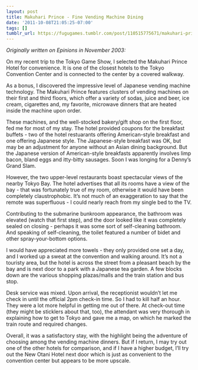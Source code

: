 ```yaml
---
layout: post
title: Makuhari Prince - Fine Vending Machine Dining
date: '2011-10-08T21:05:25-07:00'
tags: []
tumblr_url: https://fugugames.tumblr.com/post/110515775671/makuhari-prince-fine-vending-machine-dining
---
```

_Originally written on Epinions in November 2003:_

On my recent trip to the Tokyo Game Show, I selected the Makuhari Prince Hotel for convenience. It is one of the closest hotels to the Tokyo Convention Center and is connected to the center by a covered walkway.

As a bonus, I discovered the impressive level of Japanese vending machine technology. The Makuhari Prince features clusters of vending machines on their first and third floors, which offer a variety of sodas, juice and beer, ice cream, cigarettes and, my favorite, microwave dinners that are heated inside the machine upon order.

These machines, and the well-stocked bakery/gift shop on the first floor, fed me for most of my stay. The hotel provided coupons for the breakfast buffets - two of the hotel restuarants offering American-style breakfast and one offering Japanese style. The Japanese-style breakfast was OK, but may be an adjustment for anyone without an Asian dining background. But the Japanese version of American-style breakfasts apparently involves limp bacon, bland eggs and itty-bitty sausages. Soon I was longing for a Denny’s Grand Slam.

However, the two upper-level restaurants boast spectacular views of the nearby Tokyo Bay. The hotel advertises that all its rooms have a view of the bay - that was fortunately true of my room, otherwise it would have been completely claustrophobic. It’s not much of an exaggeration to say that the remote was superfluous - I could nearly reach from my single bed to the TV.

Contributing to the submarine bunkroom appearance, the bathroom was elevated (watch that first step), and the door looked like it was completely sealed on closing - perhaps it was some sort of self-cleaning bathroom. And speaking of self-cleaning, the toilet featured a number of bidet and other spray-your-bottom options.

I would have appreciated more towels - they only provided one set a day, and I worked up a sweat at the convention and walking around. It’s not a touristy area, but the hotel is across the street from a pleasant beach by the bay and is next door to a park with a Japanese tea garden. A few blocks down are the various shopping plazas/malls and the train station and bus stop.

Desk service was mixed. Upon arrival, the receptionist wouldn’t let me check in until the official 2pm check-in time. So I had to kill half an hour. They were a lot more helpful in getting me out of there. At check-out time (they might be sticklers about that, too), the attendant was very thorough in explaining how to get to Tokyo and gave me a map, on which he marked the train route and required changes.

Overall, it was a satisfactory stay, with the highlight being the adventure of choosing among the vending machine dinners. But if I return, I may try out one of the other hotels for comparison, and if I have a higher budget, I’ll try out the New Otani Hotel next door which is just as convenient to the convention center but appears to be more upscale.

